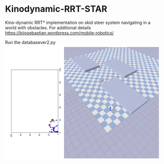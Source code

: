# Kinodynamic-RRT-STAR
Kino-dynamic RRT* implementation on skid steer system navigating in a world with obstacles.
For additional details https://bijosebastian.wordpress.com/mobile-robotics/

Run the databasever2.py
![alt text](https://github.com/BijoSebastian/Kinodynamic-RRT-STAR/blob/master/Presentation1.png)
